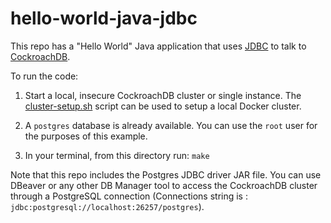 # hello-world-java-jdbc

This repo has a "Hello World" Java application that uses [JDBC](https://jdbc.postgresql.org) to talk to [CockroachDB](https://www.cockroachlabs.com/docs/stable/).

To run the code:

1. Start a local, insecure CockroachDB cluster or single instance. The [cluster-setup.sh](/cluster-setup.sh) script can be used to setup a local Docker cluster.

2. A `postgres` database is already available. You can use the `root` user for the purposes of this example.

4. In your terminal, from this directory run: `make`

Note that this repo includes the Postgres JDBC driver JAR file. You can use DBeaver or any other DB Manager tool 
to access the CockroachDB cluster through a PostgreSQL connection (Connections string is : `jdbc:postgresql://localhost:26257/postgres`). 
